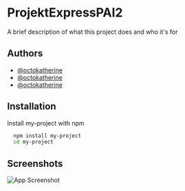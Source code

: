 # ProjektExpressPAI2

A brief description of what this project does and who it's for


## Authors

- [@octokatherine](https://www.github.com/S1D0R-10)
- [@octokatherine](https://www.github.com/m4gler)
- [@octokatherine](https://www.github.com/Marc3usz)


## Installation

Install my-project with npm

```bash
  npm install my-project
  cd my-project
```
    
## Screenshots

![App Screenshot](https://via.placeholder.com/468x300?text=App+Screenshot+Here)

